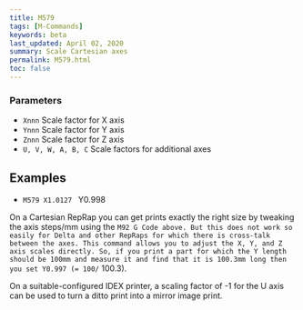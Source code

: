 ```yaml
---
title: M579
tags: [M-Commands] 
keywords: beta 
last_updated: April 02, 2020 
summary: Scale Cartesian axes 
permalink: M579.html
toc: false 
---
```



### Parameters

* `Xnnn` Scale factor for X axis
* `Ynnn` Scale factor for Y axis
* `Znnn` Scale factor for Z axis
* `U, V, W, A, B, C` Scale factors for additional axes

## Examples

* ` M579 X1.0127  ` Y0.998

On a Cartesian RepRap you can get prints exactly the right size by tweaking the axis steps/mm using the ` M92 G Code above. But this does not work so easily for Delta and other RepRaps for which there is cross-talk between the axes. This command allows you to adjust the X, Y, and Z axis scales directly. So, if you print a part for which the Y length should be 100mm and measure it and find that it is 100.3mm long then you set Y0.997 (= 100/ ` 100.3).

On a suitable-configured IDEX printer, a scaling factor of -1 for the U axis can be used to turn a ditto print into a mirror image print.

